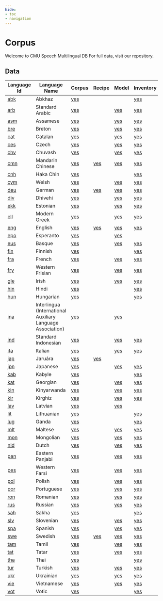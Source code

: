 ```yaml
---
hide:
- toc
- navigation
---
```

# Corpus
 Welcome to CMU Speech Multilingual DB
For full data, visit our repository.

## Data

| Language Id | Language Name | Corpus | Recipe | Model | Inventory |
|-|-|-|-|-|-|
|[abk](https://github.com/xinjli/cmu_multilingual_speech/tree/main/data/lang/abk)| Abkhaz    |[yes](./lang/abk/corpus.md)|||[yes](https://github.com/xinjli/cmu_multilingual_speech/tree/main/data/lang/abk/phoible.txt)|
|[arb](https://github.com/xinjli/cmu_multilingual_speech/tree/main/data/lang/arb)| Standard Arabic                                                            |[yes](./lang/arb/corpus.md)||[yes](./lang/arb/model.md)|[yes](https://github.com/xinjli/cmu_multilingual_speech/tree/main/data/lang/arb/phoible.txt)|
|[asm](https://github.com/xinjli/cmu_multilingual_speech/tree/main/data/lang/asm)| Assamese |[yes](./lang/asm/corpus.md)||[yes](./lang/asm/model.md)|[yes](https://github.com/xinjli/cmu_multilingual_speech/tree/main/data/lang/asm/phoible.txt)|
|[bre](https://github.com/xinjli/cmu_multilingual_speech/tree/main/data/lang/bre)| Breton   |[yes](./lang/bre/corpus.md)||[yes](./lang/bre/model.md)|[yes](https://github.com/xinjli/cmu_multilingual_speech/tree/main/data/lang/bre/phoible.txt)|
|[cat](https://github.com/xinjli/cmu_multilingual_speech/tree/main/data/lang/cat)| Catalan     |[yes](./lang/cat/corpus.md)||[yes](./lang/cat/model.md)|[yes](https://github.com/xinjli/cmu_multilingual_speech/tree/main/data/lang/cat/phoible.txt)|
|[ces](https://github.com/xinjli/cmu_multilingual_speech/tree/main/data/lang/ces)| Czech       |[yes](./lang/ces/corpus.md)||[yes](./lang/ces/model.md)|[yes](https://github.com/xinjli/cmu_multilingual_speech/tree/main/data/lang/ces/phoible.txt)|
|[chv](https://github.com/xinjli/cmu_multilingual_speech/tree/main/data/lang/chv)| Chuvash  |[yes](./lang/chv/corpus.md)||[yes](./lang/chv/model.md)|[yes](https://github.com/xinjli/cmu_multilingual_speech/tree/main/data/lang/chv/phoible.txt)|
|[cmn](https://github.com/xinjli/cmu_multilingual_speech/tree/main/data/lang/cmn)| Mandarin Chinese        |[yes](./lang/cmn/corpus.md)|[yes](./lang/cmn/recipe.md)|[yes](./lang/cmn/model.md)|[yes](https://github.com/xinjli/cmu_multilingual_speech/tree/main/data/lang/cmn/phoible.txt)|
|[cnh](https://github.com/xinjli/cmu_multilingual_speech/tree/main/data/lang/cnh)| Haka Chin |[yes](./lang/cnh/corpus.md)|||[yes](https://github.com/xinjli/cmu_multilingual_speech/tree/main/data/lang/cnh/phoible.txt)|
|[cym](https://github.com/xinjli/cmu_multilingual_speech/tree/main/data/lang/cym)| Welsh    |[yes](./lang/cym/corpus.md)||[yes](./lang/cym/model.md)|[yes](https://github.com/xinjli/cmu_multilingual_speech/tree/main/data/lang/cym/phoible.txt)|
|[deu](https://github.com/xinjli/cmu_multilingual_speech/tree/main/data/lang/deu)| German                                          |[yes](./lang/deu/corpus.md)|[yes](./lang/deu/recipe.md)|[yes](./lang/deu/model.md)|[yes](https://github.com/xinjli/cmu_multilingual_speech/tree/main/data/lang/deu/phoible.txt)|
|[div](https://github.com/xinjli/cmu_multilingual_speech/tree/main/data/lang/div)| Dhivehi  |[yes](./lang/div/corpus.md)||[yes](./lang/div/model.md)|[yes](https://github.com/xinjli/cmu_multilingual_speech/tree/main/data/lang/div/phoible.txt)|
|[ekk](https://github.com/xinjli/cmu_multilingual_speech/tree/main/data/lang/ekk)| Estonian |[yes](./lang/ekk/corpus.md)||[yes](./lang/ekk/model.md)|[yes](https://github.com/xinjli/cmu_multilingual_speech/tree/main/data/lang/ekk/phoible.txt)|
|[ell](https://github.com/xinjli/cmu_multilingual_speech/tree/main/data/lang/ell)| Modern Greek                  |[yes](./lang/ell/corpus.md)||[yes](./lang/ell/model.md)|[yes](https://github.com/xinjli/cmu_multilingual_speech/tree/main/data/lang/ell/phoible.txt)|
|[eng](https://github.com/xinjli/cmu_multilingual_speech/tree/main/data/lang/eng)| English                                                                                               |[yes](./lang/eng/corpus.md)|[yes](./lang/eng/recipe.md)|[yes](./lang/eng/model.md)|[yes](https://github.com/xinjli/cmu_multilingual_speech/tree/main/data/lang/eng/phoible.txt)|
|[epo](https://github.com/xinjli/cmu_multilingual_speech/tree/main/data/lang/epo)| Esperanto |[yes](./lang/epo/corpus.md)||[yes](./lang/epo/model.md)||
|[eus](https://github.com/xinjli/cmu_multilingual_speech/tree/main/data/lang/eus)| Basque   |[yes](./lang/eus/corpus.md)||[yes](./lang/eus/model.md)|[yes](https://github.com/xinjli/cmu_multilingual_speech/tree/main/data/lang/eus/phoible.txt)|
|[fin](https://github.com/xinjli/cmu_multilingual_speech/tree/main/data/lang/fin)| Finnish        |[yes](./lang/fin/corpus.md)|||[yes](https://github.com/xinjli/cmu_multilingual_speech/tree/main/data/lang/fin/phoible.txt)|
|[fra](https://github.com/xinjli/cmu_multilingual_speech/tree/main/data/lang/fra)| French                              |[yes](./lang/fra/corpus.md)||[yes](./lang/fra/model.md)|[yes](https://github.com/xinjli/cmu_multilingual_speech/tree/main/data/lang/fra/phoible.txt)|
|[fry](https://github.com/xinjli/cmu_multilingual_speech/tree/main/data/lang/fry)| Western Frisian |[yes](./lang/fry/corpus.md)||[yes](./lang/fry/model.md)|[yes](https://github.com/xinjli/cmu_multilingual_speech/tree/main/data/lang/fry/phoible.txt)|
|[gle](https://github.com/xinjli/cmu_multilingual_speech/tree/main/data/lang/gle)| Irish    |[yes](./lang/gle/corpus.md)||[yes](./lang/gle/model.md)|[yes](https://github.com/xinjli/cmu_multilingual_speech/tree/main/data/lang/gle/phoible.txt)|
|[hin](https://github.com/xinjli/cmu_multilingual_speech/tree/main/data/lang/hin)| Hindi       |[yes](./lang/hin/corpus.md)|||[yes](https://github.com/xinjli/cmu_multilingual_speech/tree/main/data/lang/hin/phoible.txt)|
|[hun](https://github.com/xinjli/cmu_multilingual_speech/tree/main/data/lang/hun)| Hungarian               |[yes](./lang/hun/corpus.md)|||[yes](https://github.com/xinjli/cmu_multilingual_speech/tree/main/data/lang/hun/phoible.txt)|
|[ina](https://github.com/xinjli/cmu_multilingual_speech/tree/main/data/lang/ina)| Interlingua (International Auxiliary Language Association) |[yes](./lang/ina/corpus.md)||[yes](./lang/ina/model.md)||
|[ind](https://github.com/xinjli/cmu_multilingual_speech/tree/main/data/lang/ind)| Standard Indonesian |[yes](./lang/ind/corpus.md)||[yes](./lang/ind/model.md)|[yes](https://github.com/xinjli/cmu_multilingual_speech/tree/main/data/lang/ind/phoible.txt)|
|[ita](https://github.com/xinjli/cmu_multilingual_speech/tree/main/data/lang/ita)| Italian                 |[yes](./lang/ita/corpus.md)||[yes](./lang/ita/model.md)|[yes](https://github.com/xinjli/cmu_multilingual_speech/tree/main/data/lang/ita/phoible.txt)|
|[jap](https://github.com/xinjli/cmu_multilingual_speech/tree/main/data/lang/jap)| Jaruára  |[yes](./lang/jap/corpus.md)|[yes](./lang/jap/recipe.md)|||
|[jpn](https://github.com/xinjli/cmu_multilingual_speech/tree/main/data/lang/jpn)| Japanese |[yes](./lang/jpn/corpus.md)||[yes](./lang/jpn/model.md)|[yes](https://github.com/xinjli/cmu_multilingual_speech/tree/main/data/lang/jpn/phoible.txt)|
|[kab](https://github.com/xinjli/cmu_multilingual_speech/tree/main/data/lang/kab)| Kabyle   |[yes](./lang/kab/corpus.md)|||[yes](https://github.com/xinjli/cmu_multilingual_speech/tree/main/data/lang/kab/phoible.txt)|
|[kat](https://github.com/xinjli/cmu_multilingual_speech/tree/main/data/lang/kat)| Georgian          |[yes](./lang/kat/corpus.md)||[yes](./lang/kat/model.md)|[yes](https://github.com/xinjli/cmu_multilingual_speech/tree/main/data/lang/kat/phoible.txt)|
|[kin](https://github.com/xinjli/cmu_multilingual_speech/tree/main/data/lang/kin)| Kinyarwanda    |[yes](./lang/kin/corpus.md)||[yes](./lang/kin/model.md)|[yes](https://github.com/xinjli/cmu_multilingual_speech/tree/main/data/lang/kin/phoible.txt)|
|[kir](https://github.com/xinjli/cmu_multilingual_speech/tree/main/data/lang/kir)| Kirghiz           |[yes](./lang/kir/corpus.md)||[yes](./lang/kir/model.md)|[yes](https://github.com/xinjli/cmu_multilingual_speech/tree/main/data/lang/kir/phoible.txt)|
|[lav](https://github.com/xinjli/cmu_multilingual_speech/tree/main/data/lang/lav)| Latvian        |[yes](./lang/lav/corpus.md)||[yes](./lang/lav/model.md)||
|[lit](https://github.com/xinjli/cmu_multilingual_speech/tree/main/data/lang/lit)| Lithuanian     |[yes](./lang/lit/corpus.md)|||[yes](https://github.com/xinjli/cmu_multilingual_speech/tree/main/data/lang/lit/phoible.txt)|
|[lug](https://github.com/xinjli/cmu_multilingual_speech/tree/main/data/lang/lug)| Ganda    |[yes](./lang/lug/corpus.md)|||[yes](https://github.com/xinjli/cmu_multilingual_speech/tree/main/data/lang/lug/phoible.txt)|
|[mlt](https://github.com/xinjli/cmu_multilingual_speech/tree/main/data/lang/mlt)| Maltese  |[yes](./lang/mlt/corpus.md)||[yes](./lang/mlt/model.md)|[yes](https://github.com/xinjli/cmu_multilingual_speech/tree/main/data/lang/mlt/phoible.txt)|
|[mon](https://github.com/xinjli/cmu_multilingual_speech/tree/main/data/lang/mon)| Mongolian |[yes](./lang/mon/corpus.md)||[yes](./lang/mon/model.md)|[yes](https://github.com/xinjli/cmu_multilingual_speech/tree/main/data/lang/mon/phoible.txt)|
|[nld](https://github.com/xinjli/cmu_multilingual_speech/tree/main/data/lang/nld)| Dutch                            |[yes](./lang/nld/corpus.md)||[yes](./lang/nld/model.md)|[yes](https://github.com/xinjli/cmu_multilingual_speech/tree/main/data/lang/nld/phoible.txt)|
|[pan](https://github.com/xinjli/cmu_multilingual_speech/tree/main/data/lang/pan)| Eastern Panjabi |[yes](./lang/pan/corpus.md)||[yes](./lang/pan/model.md)|[yes](https://github.com/xinjli/cmu_multilingual_speech/tree/main/data/lang/pan/phoible.txt)|
|[pes](https://github.com/xinjli/cmu_multilingual_speech/tree/main/data/lang/pes)| Western Farsi     |[yes](./lang/pes/corpus.md)||[yes](./lang/pes/model.md)|[yes](https://github.com/xinjli/cmu_multilingual_speech/tree/main/data/lang/pes/phoible.txt)|
|[pol](https://github.com/xinjli/cmu_multilingual_speech/tree/main/data/lang/pol)| Polish                  |[yes](./lang/pol/corpus.md)||[yes](./lang/pol/model.md)|[yes](https://github.com/xinjli/cmu_multilingual_speech/tree/main/data/lang/pol/phoible.txt)|
|[por](https://github.com/xinjli/cmu_multilingual_speech/tree/main/data/lang/por)| Portuguese                                   |[yes](./lang/por/corpus.md)||[yes](./lang/por/model.md)|[yes](https://github.com/xinjli/cmu_multilingual_speech/tree/main/data/lang/por/phoible.txt)|
|[ron](https://github.com/xinjli/cmu_multilingual_speech/tree/main/data/lang/ron)| Romanian          |[yes](./lang/ron/corpus.md)||[yes](./lang/ron/model.md)|[yes](https://github.com/xinjli/cmu_multilingual_speech/tree/main/data/lang/ron/phoible.txt)|
|[rus](https://github.com/xinjli/cmu_multilingual_speech/tree/main/data/lang/rus)| Russian                                                     |[yes](./lang/rus/corpus.md)||[yes](./lang/rus/model.md)|[yes](https://github.com/xinjli/cmu_multilingual_speech/tree/main/data/lang/rus/phoible.txt)|
|[sah](https://github.com/xinjli/cmu_multilingual_speech/tree/main/data/lang/sah)| Sakha     |[yes](./lang/sah/corpus.md)|||[yes](https://github.com/xinjli/cmu_multilingual_speech/tree/main/data/lang/sah/phoible.txt)|
|[slv](https://github.com/xinjli/cmu_multilingual_speech/tree/main/data/lang/slv)| Slovenian      |[yes](./lang/slv/corpus.md)||[yes](./lang/slv/model.md)|[yes](https://github.com/xinjli/cmu_multilingual_speech/tree/main/data/lang/slv/phoible.txt)|
|[spa](https://github.com/xinjli/cmu_multilingual_speech/tree/main/data/lang/spa)| Spanish                                                                                   |[yes](./lang/spa/corpus.md)||[yes](./lang/spa/model.md)|[yes](https://github.com/xinjli/cmu_multilingual_speech/tree/main/data/lang/spa/phoible.txt)|
|[swe](https://github.com/xinjli/cmu_multilingual_speech/tree/main/data/lang/swe)| Swedish        |[yes](./lang/swe/corpus.md)|[yes](./lang/swe/recipe.md)|[yes](./lang/swe/model.md)|[yes](https://github.com/xinjli/cmu_multilingual_speech/tree/main/data/lang/swe/phoible.txt)|
|[tam](https://github.com/xinjli/cmu_multilingual_speech/tree/main/data/lang/tam)| Tamil     |[yes](./lang/tam/corpus.md)||[yes](./lang/tam/model.md)|[yes](https://github.com/xinjli/cmu_multilingual_speech/tree/main/data/lang/tam/phoible.txt)|
|[tat](https://github.com/xinjli/cmu_multilingual_speech/tree/main/data/lang/tat)| Tatar                            |[yes](./lang/tat/corpus.md)||[yes](./lang/tat/model.md)|[yes](https://github.com/xinjli/cmu_multilingual_speech/tree/main/data/lang/tat/phoible.txt)|
|[tha](https://github.com/xinjli/cmu_multilingual_speech/tree/main/data/lang/tha)| Thai     |[yes](./lang/tha/corpus.md)|||[yes](https://github.com/xinjli/cmu_multilingual_speech/tree/main/data/lang/tha/phoible.txt)|
|[tur](https://github.com/xinjli/cmu_multilingual_speech/tree/main/data/lang/tur)| Turkish                             |[yes](./lang/tur/corpus.md)||[yes](./lang/tur/model.md)|[yes](https://github.com/xinjli/cmu_multilingual_speech/tree/main/data/lang/tur/phoible.txt)|
|[ukr](https://github.com/xinjli/cmu_multilingual_speech/tree/main/data/lang/ukr)| Ukrainian               |[yes](./lang/ukr/corpus.md)||[yes](./lang/ukr/model.md)|[yes](https://github.com/xinjli/cmu_multilingual_speech/tree/main/data/lang/ukr/phoible.txt)|
|[vie](https://github.com/xinjli/cmu_multilingual_speech/tree/main/data/lang/vie)| Vietnamese |[yes](./lang/vie/corpus.md)||[yes](./lang/vie/model.md)|[yes](https://github.com/xinjli/cmu_multilingual_speech/tree/main/data/lang/vie/phoible.txt)|
|[vot](https://github.com/xinjli/cmu_multilingual_speech/tree/main/data/lang/vot)| Votic    |[yes](./lang/vot/corpus.md)|||[yes](https://github.com/xinjli/cmu_multilingual_speech/tree/main/data/lang/vot/phoible.txt)|
